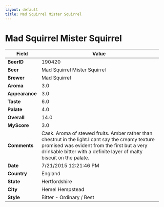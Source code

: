 ```yaml
---
layout: default
title: Mad Squirrel Mister Squirrel
---
```


# Mad Squirrel Mister Squirrel

| Field         | Value     |
|---------------|-----------|
| **BeerID** | 190420 |
| **Beer** | Mad Squirrel Mister Squirrel |
| **Brewer** | Mad Squirrel |
| **Aroma** | 3.0 |
| **Appearance** | 3.0 |
| **Taste** | 6.0 |
| **Palate** | 4.0 |
| **Overall** | 14.0 |
| **MyScore** | 3.0 |
| **Comments** | Cask. Aroma of stewed fruits. Amber rather than chestnut in the light.I cant say the creamy texture promised was evident from the first but a very drinkable bitter with a definite layer of malty biscuit on the palate. |
| **Date** | 7/21/2015 12:21:46 PM |
| **Country** | England |
| **State** | Hertfordshire |
| **City** | Hemel Hempstead |
| **Style** | Bitter - Ordinary / Best |
